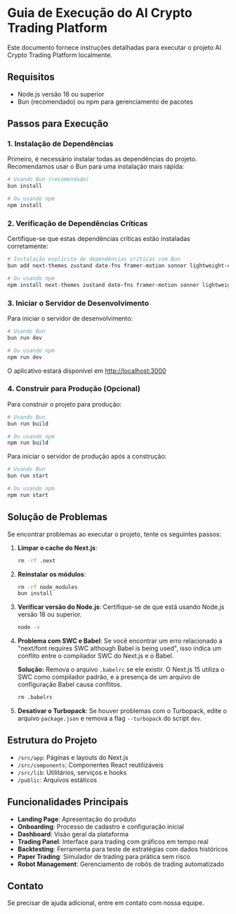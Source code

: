 # Guia de Execução do AI Crypto Trading Platform

Este documento fornece instruções detalhadas para executar o projeto AI Crypto Trading Platform localmente.

## Requisitos

- Node.js versão 18 ou superior
- Bun (recomendado) ou npm para gerenciamento de pacotes

## Passos para Execução

### 1. Instalação de Dependências

Primeiro, é necessário instalar todas as dependências do projeto. Recomendamos usar o Bun para uma instalação mais rápida:

```bash
# Usando Bun (recomendado)
bun install

# Ou usando npm
npm install
```

### 2. Verificação de Dependências Críticas

Certifique-se que estas dependências críticas estão instaladas corretamente:

```bash
# Instalação explícita de dependências críticas com Bun
bun add next-themes zustand date-fns framer-motion sonner lightweight-charts

# Ou usando npm
npm install next-themes zustand date-fns framer-motion sonner lightweight-charts
```

### 3. Iniciar o Servidor de Desenvolvimento

Para iniciar o servidor de desenvolvimento:

```bash
# Usando Bun
bun run dev

# Ou usando npm
npm run dev
```

O aplicativo estará disponível em [http://localhost:3000](http://localhost:3000)

### 4. Construir para Produção (Opcional)

Para construir o projeto para produção:

```bash
# Usando Bun
bun run build

# Ou usando npm
npm run build
```

Para iniciar o servidor de produção após a construção:

```bash
# Usando Bun
bun run start

# Ou usando npm
npm run start
```

## Solução de Problemas

Se encontrar problemas ao executar o projeto, tente os seguintes passos:

1. **Limpar o cache do Next.js**:
   ```bash
   rm -rf .next
   ```

2. **Reinstalar os módulos**:
   ```bash
   rm -rf node_modules
   bun install
   ```

3. **Verificar versão do Node.js**:
   Certifique-se de que está usando Node.js versão 18 ou superior.
   ```bash
   node -v
   ```

4. **Problema com SWC e Babel**:
   Se você encontrar um erro relacionado a "next/font requires SWC although Babel is being used", isso indica um conflito entre o compilador SWC do Next.js e o Babel.

   **Solução:** Remova o arquivo `.babelrc` se ele existir. O Next.js 15 utiliza o SWC como compilador padrão, e a presença de um arquivo de configuração Babel causa conflitos.
   ```bash
   rm .babelrc
   ```

5. **Desativar o Turbopack**:
   Se houver problemas com o Turbopack, edite o arquivo `package.json` e remova a flag `--turbopack` do script `dev`.

## Estrutura do Projeto

- `/src/app`: Páginas e layouts do Next.js
- `/src/components`: Componentes React reutilizáveis
- `/src/lib`: Utilitários, serviços e hooks
- `/public`: Arquivos estáticos

## Funcionalidades Principais

- **Landing Page**: Apresentação do produto
- **Onboarding**: Processo de cadastro e configuração inicial
- **Dashboard**: Visão geral da plataforma
- **Trading Panel**: Interface para trading com gráficos em tempo real
- **Backtesting**: Ferramenta para teste de estratégias com dados históricos
- **Paper Trading**: Simulador de trading para prática sem risco
- **Robot Management**: Gerenciamento de robôs de trading automatizado

## Contato

Se precisar de ajuda adicional, entre em contato com nossa equipe.

